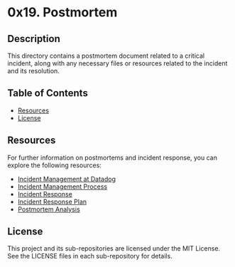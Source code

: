 # 0x19. Postmortem

## Description
This directory contains a postmortem document related to a critical incident, along with any necessary files or resources related to the incident and its resolution.

## Table of Contents
- [Resources](#resources)
- [License](#license)

## Resources

For further information on postmortems and incident response, you can explore the following resources:

- [Incident Management at Datadog](https://www.datadoghq.com/incident-management/)
- [Incident Management Process](https://www.atlassian.com/incident-management/process)
- [Incident Response](https://www.pagerduty.com/what-is-incident-response/)
- [Incident Response Plan](https://digitalguardian.com/blog/what-incident-response-plan-how-build-one-examples-templates)
- [Postmortem Analysis](https://en.wikipedia.org/wiki/Postmortem_documentation)

## License
This project and its sub-repositories are licensed under the MIT License. See the LICENSE files in each sub-repository for details.
